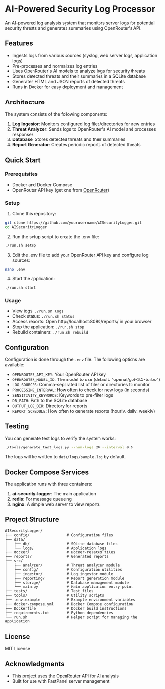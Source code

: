 # AI-Powered Security Log Processor

An AI-powered log analysis system that monitors server logs for potential security threats and generates summaries using OpenRouter's API.

## Features

- Ingests logs from various sources (syslog, web server logs, application logs)
- Pre-processes and normalizes log entries
- Uses OpenRouter's AI models to analyze logs for security threats
- Stores detected threats and their summaries in a SQLite database
- Generates HTML and JSON reports of detected threats
- Runs in Docker for easy deployment and management

## Architecture

The system consists of the following components:

1. **Log Ingestor**: Monitors configured log files/directories for new entries
2. **Threat Analyzer**: Sends logs to OpenRouter's AI model and processes responses
3. **Database**: Stores detected threats and their summaries
4. **Report Generator**: Creates periodic reports of detected threats

## Quick Start

### Prerequisites

- Docker and Docker Compose
- OpenRouter API key (get one from [OpenRouter](https://openrouter.ai))

### Setup

1. Clone this repository:

```bash
git clone https://github.com/yourusername/AISecurityLogger.git
cd AISecurityLogger
```

2. Run the setup script to create the .env file:

```bash
./run.sh setup
```

3. Edit the .env file to add your OpenRouter API key and configure log sources:

```bash
nano .env
```

4. Start the application:

```bash
./run.sh start
```

### Usage

- View logs: `./run.sh logs`
- Check status: `./run.sh status`
- Access reports: Open http://localhost:8080/reports/ in your browser
- Stop the application: `./run.sh stop`
- Rebuild containers: `./run.sh rebuild`

## Configuration

Configuration is done through the `.env` file. The following options are available:

- `OPENROUTER_API_KEY`: Your OpenRouter API key
- `OPENROUTER_MODEL_ID`: The model to use (default: "openai/gpt-3.5-turbo")
- `LOG_SOURCES`: Comma-separated list of files or directories to monitor
- `PROCESSING_INTERVAL`: How often to check for new logs (in seconds)
- `SENSITIVITY_KEYWORDS`: Keywords to pre-filter logs
- `DB_PATH`: Path to the SQLite database
- `OUTPUT_LOG_DIR`: Directory for reports
- `REPORT_SCHEDULE`: How often to generate reports (hourly, daily, weekly)

## Testing

You can generate test logs to verify the system works:

```bash
./tools/generate_test_logs.py --num-logs 20 --interval 0.5
```

The logs will be written to `data/logs/sample.log` by default.

## Docker Compose Services

The application runs with three containers:

1. **ai-security-logger**: The main application
2. **redis**: For message queueing
3. **nginx**: A simple web server to view reports

## Project Structure

```
AISecurityLogger/
├── config/                 # Configuration files
├── data/
│   ├── db/                 # SQLite database files
│   └── logs/               # Application logs
├── docker/                 # Docker-related files
├── reports/                # Generated reports
├── src/
│   ├── analyzer/           # Threat analyzer module
│   ├── config/             # Configuration utilities
│   ├── ingestor/           # Log ingestor module
│   ├── reporting/          # Report generation module
│   ├── storage/            # Database management module
│   └── main.py             # Main application entry point
├── tests/                  # Test files
├── tools/                  # Utility scripts
├── .env.example            # Example environment variables
├── docker-compose.yml      # Docker Compose configuration
├── Dockerfile              # Docker build instructions
├── requirements.txt        # Python dependencies
└── run.sh                  # Helper script for managing the application
```

## License

MIT License

## Acknowledgments

- This project uses the OpenRouter API for AI analysis
- Built for use with FastPanel server management
